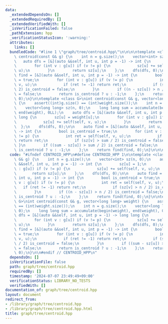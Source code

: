 ```yaml
---
data:
  _extendedDependsOn: []
  _extendedRequiredBy: []
  _extendedVerifiedWith: []
  _isVerificationFailed: false
  _pathExtension: hpp
  _verificationStatusIcon: ':warning:'
  attributes:
    links: []
  bundledCode: "#line 1 \"graph/tree/centroid.hpp\"\n\n\n\ntemplate <class G>\nint\
    \ centroid(const G& g) {\n    int n = g.size();\n    vector<int> sz(n, 0);\n \
    \   auto dfs = [&](auto &&self, int u, int p = -1) -> int {\n        sz[u] = 1;\n\
    \        for (int v : g[u]) if (v != p) {\n            sz[u] += self(self, v,\
    \ u);\n        }\n        return sz[u];\n    };\n    dfs(dfs, 0);\n\n    auto\
    \ find = [&](auto &&self, int u, int p = -1) -> int {\n        bool is_centroid\
    \ = true;\n        for (int v : g[u]) if (v != p) {\n            int ret = self(self,\
    \ v, u);\n            if (ret != -1) return ret;\n            if (sz[v] > n /\
    \ 2) is_centroid = false;\n        }\n        if ((n - sz[u]) > n / 2) is_centroid\
    \ = false;\n        return is_centroid ? u : -1;\n    };\n    return find(find,\
    \ 0);\n}\n\ntemplate <class G>\nint centroid(const G& g, vector<long long> weight)\
    \ {\n    assert((int)g.size() == (int)weight.size());\n    int n = g.size();\n\
    \    vector<long long> sz(n, 0);\n    long long sum = accumulate(begin(weight),\
    \ end(weight), 0LL);\n    auto dfs = [&](auto &&self, int u, int p = -1) -> long\
    \ long {\n        sz[u] = weight[u];\n        for (int v : g[u]) if (v != p) {\n\
    \            sz[u] += self(self, v, u);\n        }\n        return sz[u];\n  \
    \  };\n    dfs(dfs, 0);\n\n    auto find = [&](auto &&self, int u, int p = -1)\
    \ -> int {\n        bool is_centroid = true;\n        for (int v : g[u]) if (v\
    \ != p) {\n            int ret = self(self, v, u);\n            if (ret != -1)\
    \ return ret;\n            if (sz[v] > sum / 2) is_centroid = false;\n       \
    \ }\n        if ((sum - sz[u]) > sum / 2) is_centroid = false;\n        return\
    \ is_centroid ? u : -1;\n    };\n    return find(find, 0);\n}\n\n\n"
  code: "#ifndef CENTROID_HPP\n#define CENTROID_HPP 1\n\ntemplate <class G>\nint centroid(const\
    \ G& g) {\n    int n = g.size();\n    vector<int> sz(n, 0);\n    auto dfs = [&](auto\
    \ &&self, int u, int p = -1) -> int {\n        sz[u] = 1;\n        for (int v\
    \ : g[u]) if (v != p) {\n            sz[u] += self(self, v, u);\n        }\n \
    \       return sz[u];\n    };\n    dfs(dfs, 0);\n\n    auto find = [&](auto &&self,\
    \ int u, int p = -1) -> int {\n        bool is_centroid = true;\n        for (int\
    \ v : g[u]) if (v != p) {\n            int ret = self(self, v, u);\n         \
    \   if (ret != -1) return ret;\n            if (sz[v] > n / 2) is_centroid = false;\n\
    \        }\n        if ((n - sz[u]) > n / 2) is_centroid = false;\n        return\
    \ is_centroid ? u : -1;\n    };\n    return find(find, 0);\n}\n\ntemplate <class\
    \ G>\nint centroid(const G& g, vector<long long> weight) {\n    assert((int)g.size()\
    \ == (int)weight.size());\n    int n = g.size();\n    vector<long long> sz(n,\
    \ 0);\n    long long sum = accumulate(begin(weight), end(weight), 0LL);\n    auto\
    \ dfs = [&](auto &&self, int u, int p = -1) -> long long {\n        sz[u] = weight[u];\n\
    \        for (int v : g[u]) if (v != p) {\n            sz[u] += self(self, v,\
    \ u);\n        }\n        return sz[u];\n    };\n    dfs(dfs, 0);\n\n    auto\
    \ find = [&](auto &&self, int u, int p = -1) -> int {\n        bool is_centroid\
    \ = true;\n        for (int v : g[u]) if (v != p) {\n            int ret = self(self,\
    \ v, u);\n            if (ret != -1) return ret;\n            if (sz[v] > sum\
    \ / 2) is_centroid = false;\n        }\n        if ((sum - sz[u]) > sum / 2) is_centroid\
    \ = false;\n        return is_centroid ? u : -1;\n    };\n    return find(find,\
    \ 0);\n}\n\n#endif // CENTROID_HPP\n"
  dependsOn: []
  isVerificationFile: false
  path: graph/tree/centroid.hpp
  requiredBy: []
  timestamp: '2024-07-07 23:49:49+09:00'
  verificationStatus: LIBRARY_NO_TESTS
  verifiedWith: []
documentation_of: graph/tree/centroid.hpp
layout: document
redirect_from:
- /library/graph/tree/centroid.hpp
- /library/graph/tree/centroid.hpp.html
title: graph/tree/centroid.hpp
---
```

